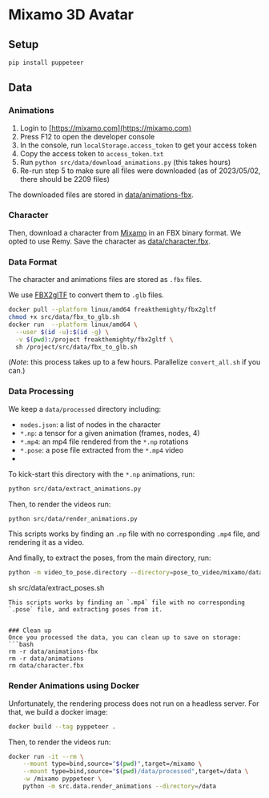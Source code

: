 # Mixamo 3D Avatar

## Setup
```bash
pip install puppeteer
```

## Data

### Animations

1. Login to [https://mixamo.com](https://mixamo.com)
2. Press F12 to open the developer console
3. In the console, run `localStorage.access_token` to get your access token
4. Copy the access token to `access_token.txt`
5. Run `python src/data/download_animations.py` (this takes hours)
6. Re-run step 5 to make sure all files were downloaded (as of 2023/05/02, there should be 2209 files)

The downloaded files are stored in [data/animations-fbx](data/animations-fbx).

### Character
Then, download a character from [Mixamo](https://www.mixamo.com/#/?page=1&type=Character) in an FBX binary format.
We opted to use Remy. Save the character as [data/character.fbx](data/character.fbx).

### Data Format
The character and animations files are stored as `.fbx` files.

We use [FBX2glTF](https://github.com/facebookincubator/FBX2glTF/) to convert them to `.glb` files.

```bash
docker pull --platform linux/amd64 freakthemighty/fbx2gltf
chmod +x src/data/fbx_to_glb.sh
docker run  --platform linux/amd64 \
  --user $(id -u):$(id -g) \
  -v $(pwd):/project freakthemighty/fbx2gltf \
  sh /project/src/data/fbx_to_glb.sh
```
(*Note*: this process takes up to a few hours. Parallelize `convert_all.sh` if you can.)

### Data Processing
We keep a `data/processed` directory including:
- `nodes.json`: a list of nodes in the character
- `*.np`: a tensor for a given animation (frames, nodes, 4)
- `*.mp4`: an mp4 file rendered from the `*.np` rotations
- `*.pose`: a pose file extracted from the `*.mp4` video
- 

To kick-start this directory with the `*.np` animations, run:
```bash
python src/data/extract_animations.py
```

Then, to render the videos run:
```bash
python src/data/render_animations.py
```
This scripts works by finding an `.np` file with no corresponding `.mp4` file, and rendering it as a video.


And finally, to extract the poses, from the main directory, run:
```bash
python -m video_to_pose.directory --directory=pose_to_video/mixamo/data/processed
```
sh src/data/extract_poses.sh
```
This scripts works by finding an `.mp4` file with no corresponding `.pose` file, and extracting poses from it.


### Clean up
Once you processed the data, you can clean up to save on storage:
```bash
rm -r data/animations-fbx
rm -r data/animations
rm data/character.fbx
```

### Render Animations using Docker

Unfortunately, the rendering process does not run on a headless server.
For that, we build a docker image:
```bash
docker build --tag pyppeteer .
```

Then, to render the videos run:
```bash
docker run -it --rm \
	--mount type=bind,source="$(pwd)",target=/mixamo \
	--mount type=bind,source="$(pwd)/data/processed",target=/data \
	-w /mixamo pyppeteer \
	python -m src.data.render_animations --directory=/data
```